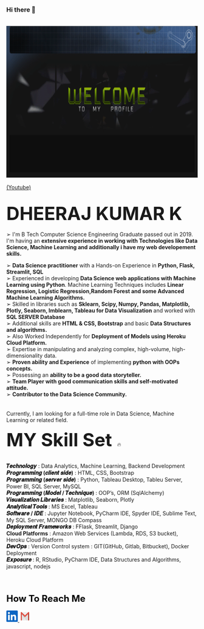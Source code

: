 ### Hi there 👋

&nbsp;&nbsp;<img src="https://github.com/DheerajKumar97/DheerajKumar97/blob/master/cvr1.gif" height="400" width=900>

[(Youtube)](https://www.youtube.com/watch?v=3HIr0imLgxM)

<!--

Here are some ideas to get you started:

- 🔭 I’m currently 
- 🌱 I’m currently learning ...
- 👯 I’m looking to collaborate on ...
- 🤔 I’m looking for help with ...
- 💬 Ask me about ...
- 📫 How to reach me: ...
- 😄 Pronouns: ...
- ⚡ Fun fact: ...
-->
<br>
<html><font size="25"><b>DHEERAJ KUMAR K</b> </font></html>
<br><br>
➢ I'm B Tech Computer Science Engineering Graduate passed out in 2019. I'm having an <b>extensive experience in working with Technologies like Data Science, Machine Learning and additionally i have my web developement skills.</b>

➢ <b>Data Science practitioner</b> with a Hands-on Experience in <b>Python, Flask, Streamlit, SQL</b>
<br>
➢ Experienced in developing <b>Data Science web applications with Machine Learning using Python</b>. Machine Learning Techniques includes <b>Linear Regression, Logistic Regression,Random Forest and some Advanced Machine Learning Algorithms.</b>
<br>
➢ Skilled in libraries such as <b>Sklearn, Scipy, Numpy, Pandas, Matplotlib, Plotly, Seaborn, Imblearn, Tableau for Data Visualization</b> and worked with <b>SQL SERVER Database</b>
<br>
➢ Additional skills are <b>HTML & CSS, Bootstrap</b> and basic <b>Data Structures and algorithms.</b>
<br>
➢ Also Worked Independently for <b>Deployment of Models using Heroku Cloud Platform.</b>
<br>
➢ Expertise in manipulating and analyzing complex, high-volume, high-dimensionality data.
<br>
➢ <b>Proven ability and Experience</b> of implementing <b>python with OOPs concepts.</b>
<br>
➢ Possessing an <b>ability to be a good data storyteller.</b>
<br>
➢ <b>Team Player with good communication skills and self-motivated attitude.</b>
<br>
➢ <b>Contributor to the Data Science Community.</b>
<br><br><br>
Currently, I am looking for a full-time role in Data Science, Machine Learning or related field.

<html><font size="15"><b>MY Skill Set</b> </font></html>🔥
<br><br>

<b>𝑻𝒆𝒄𝒉𝒏𝒐𝒍𝒐𝒈𝒚</b>                            : Data Analytics, Machine Learning, Backend Development
<br>
<b>𝑷𝒓𝒐𝒈𝒓𝒂𝒎𝒎𝒊𝒏𝒈 (𝒄𝒍𝒊𝒆𝒏𝒕 𝒔𝒊𝒅𝒆)</b>            : HTML, CSS, Bootstrap
<br>
<b>𝑷𝒓𝒐𝒈𝒓𝒂𝒎𝒎𝒊𝒏𝒈 (𝒔𝒆𝒓𝒗𝒆𝒓 𝒔𝒊𝒅𝒆)</b>           : Python, Tableau Desktop, Tableu Server, Power BI, SQL Server, MySQL
<br>
<b>𝑷𝒓𝒐𝒈𝒓𝒂𝒎𝒎𝒊𝒏𝒈 (𝑴𝒐𝒅𝒆𝒍 / 𝑻𝒆𝒄𝒉𝒏𝒊𝒒𝒖𝒆) </b>   : OOP’s, ORM (SqlAlchemy)
<br>
<b>𝑽𝒊𝒔𝒖𝒂𝒍𝒊𝒛𝒂𝒕𝒊𝒐𝒏 𝑳𝒊𝒃𝒓𝒂𝒓𝒊𝒆𝒔</b>                : Matplotlib, Seaborn, Plotly 
<br>
<b>𝑨𝒏𝒂𝒍𝒚𝒕𝒊𝒄𝒂𝒍 𝑻𝒐𝒐𝒍𝒔</b>                       : MS Excel, Tableau 
<br>
<b>𝑺𝒐𝒇𝒕𝒘𝒂𝒓𝒆 / 𝑰𝑫𝑬</b>                        : Jupyter Notebook, PyCharm IDE, Spyder IDE, Sublime Text, My SQL Server, MONGO DB Compass
<br>
<b>𝑫𝒆𝒑𝒍𝒐𝒚𝒎𝒆𝒏𝒕 𝑭𝒓𝒂𝒎𝒆𝒘𝒐𝒓𝒌𝒔</b>               : FFlask, Streamlit, Django
<br>
<b>Cloud Platforms</b>                       : Amazon Web Services (Lambda, RDS, S3 bucket), Heroku Cloud Platform 
<br>
<b>𝑫𝒆𝒗𝑶𝒑𝒔</b>                               : Version Control system : GIT(GitHub, Gitlab, Bitbucket), Docker  Deployment
<br>
<b>𝑬𝒙𝒑𝒐𝒔𝒖𝒓𝒆 </b>                             : R, RStudio, PyCharm IDE, Data Structures and Algorithms, javascript, nodejs
<br>
<!--
<br><br>
![Alt Text](https://github.com/DheerajKumar97/DheerajKumar97/blob/master/res%20gif.gif)
-->
<br><br>
<html><font color="black" size="5"><b>How To Reach Me</b></font></html>
<br><br>
<a href="https://www.linkedin.com/in/dheerajkumar1997/">
    <img src="https://github.com/DheerajKumar97/DheerajKumar97/blob/master/link.jpg" height="30" width=30 />
</a>
<a href="mailto:engineerdheeraj97@gmail.com? me@mysite.com&bcc=&subject=Hello%20Mr.Dheeraj Kumar K"">
    <img src="https://github.com/DheerajKumar97/DheerajKumar97/blob/master/gmail.jpg" height="30" width=30 />
</a>
